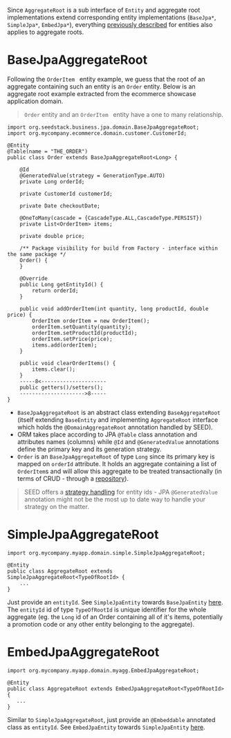 Since `AggregateRoot` is a sub interface of `Entity` and aggregate root implementations extend corresponding entity 
implementations (`BaseJpa*`, `SimpleJpa*`, `EmbedJpa*`), everything 
[previously described](#!/business-doc/hands-on-domain/entity#basejpaentity) for entities also applies to aggregate roots.

# BaseJpaAggregateRoot

Following the `OrderItem ` entity example, we guess that the root of an aggregate containing such an entity is an `Order`
entity. Below is an aggregate root example extracted from the ecommerce showcase application domain. 

> `Order` entity and an `OrderItem ` entity have a one to many relationship.

```
import org.seedstack.business.jpa.domain.BaseJpaAggregateRoot;
import org.mycompany.ecommerce.domain.customer.CustomerId;

@Entity
@Table(name = "THE_ORDER")
public class Order extends BaseJpaAggregateRoot<Long> {

    @Id
    @GeneratedValue(strategy = GenerationType.AUTO)
    private Long orderId;
    
    private CustomerId customerId;
    
    private Date checkoutDate;
    
    @OneToMany(cascade = {CascadeType.ALL,CascadeType.PERSIST})
    private List<OrderItem> items;
    
    private double price;

    /** Package visibility for build from Factory - interface within the same package */
    Order() {
    }
    
    @Override
    public Long getEntityId() {
        return orderId;
    }
  
    public void addOrderItem(int quantity, long productId, double price) {
        OrderItem orderItem = new OrderItem();
        orderItem.setQuantity(quantity);
        orderItem.setProductId(productId);
        orderItem.setPrice(price);
        items.add(orderItem);
    }
    
    public void clearOrderItems() {
        items.clear();
    }
	-----8<---------------------
	public getters()/setters();
    --------------------->8-----    
}

```

- `BaseJpaAggregateRoot` is an abstract class extending `BaseAggregateRoot` (itself extending `BaseEntity` and 
implementing `AggregateRoot` interface which holds the `@DomainAggregateRoot` annotation handled by SEED). 
- ORM takes place according to JPA `@Table` class annotation and attributes names (columns) while `@Id` and 
`@GeneratedValue` annotations define the primary key and its generation strategy.
- `Order` is an `BaseJpaAggregateRoot` of type `Long` since its primary key is mapped on `orderId` attribute. 
It holds an aggregate containing a list of `OrderItem`s and will allow this aggregate to be treated transactionally 
(in terms of CRUD - through a [repository](#!/business-doc/hands-on-domain/repository)).

> SEED offers a [strategy handling](#!/business-doc/hands-on-domain/factory#entity-identity-management) for entity ids - JPA 
`@GeneratedValue` annotation might not be the most up to date way to handle your strategy on the matter.

# SimpleJpaAggregateRoot

```
import org.mycompany.myapp.domain.simple.SimpleJpaAggregateRoot;

@Entity
public class AggregateRoot extends SimpleJpaAggregateRoot<TypeOfRootId> {
    ...
}
```

Just provide an `entityId`. See `SimpleJpaEntity` towards `BaseJpaEntity` [here](#!/business-doc/hands-on-domain/entity#simplejpaentity).
The `entityId` id of type `TypeOfRootId` is unique identifier for the whole aggregate (eg. the `Long` id of an Order 
containing all of it's items, potentially a promotion code or any other entity belonging to the aggregate).

# EmbedJpaAggregateRoot

```
import org.mycompany.myapp.domain.myagg.EmbedJpaAggregateRoot;

@Entity
public class AggregateRoot extends EmbedJpaAggregateRoot<TypeOfRootId> {
   ...
}
```

Similar to `SimpleJpaAggregateRoot`, just provide an `@Embeddable` annotated class as `entityId`. 
See `EmbedJpaEntity` towards `SimpleJpaEntity` [here](#!/business-doc/hands-on-domain/entity#embedjpaentity).
